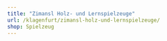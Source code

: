 ```yaml
---
title: "Zimansl Holz- und Lernspielzeuge"
url: /klagenfurt/zimansl-holz-und-lernspielzeuge/
shop: Spielzeug
---
```


